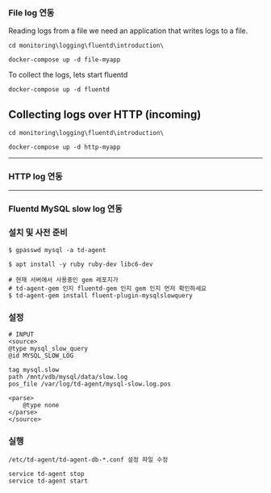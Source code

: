 ### File log 연동

Reading logs from a file we need an application that writes logs to a file. <br/>

```
cd monitoring\logging\fluentd\introduction\

docker-compose up -d file-myapp

```

To collect the logs, lets start fluentd

```
docker-compose up -d fluentd
```

## Collecting logs over HTTP (incoming)

```
cd monitoring\logging\fluentd\introduction\

docker-compose up -d http-myapp

```
-----

### HTTP log 연동




-----

### Fluentd MySQL slow log 연동

### 설치 및 사전 준비

    $ gpasswd mysql -a td-agent

    $ apt install -y ruby ruby-dev libc6-dev

    # 현재 서버에서 사용중인 gem 레포지가 
    # td-agent-gem 인지 fluentd-gem 인지 gem 인지 먼저 확인하세요 
    $ td-agent-gem install fluent-plugin-mysqlslowquery

### 설정

    # INPUT
    <source>
    @type mysql_slow_query
    @id MYSQL_SLOW_LOG

    tag mysql.slow
    path /mnt/vdb/mysql/data/slow.log
    pos_file /var/log/td-agent/mysql-slow.log.pos

    <parse>
        @type none
    </parse>
    </source>


### 실행

    /etc/td-agent/td-agent-db-*.conf 설정 파일 수정

    service td-agent stop
    service td-agent start
